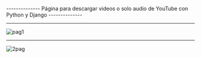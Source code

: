 --------------      Página para descargar videos o solo audio de YouTube con Python y Django     --------------

---------------------------------------------------------------------------------------------------------------

![pag1](https://user-images.githubusercontent.com/105322427/210678877-e3ecd26a-bfab-4d85-a81d-6ae241cf8f80.jpg)

---------------------------------------------------------------------------------------------------------------

![2pag](https://user-images.githubusercontent.com/105322427/210678976-891c0b81-2a72-46b4-8ada-5de351e40e9e.jpg)
